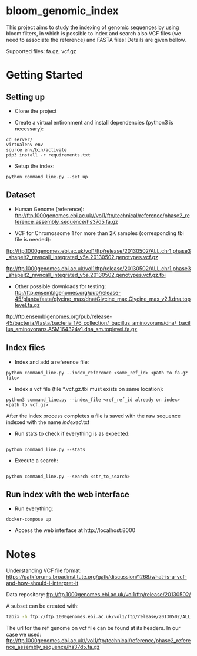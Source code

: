 # bloom_genomic_index

This project aims to study the indexing of genomic sequences by using bloom filters, in which is possible to index and search also VCF files (we need to associate the reference) and FASTA files! Details are given bellow.

Supported files: fa.gz, vcf.gz 

# Getting Started

## Setting up 

* Clone the project

* Create a virtual entironment and install dependencies (python3 is necessary):

```
cd server/
virtualenv env
source env/bin/activate
pip3 install -r requirements.txt 

```

* Setup the index:

```
python command_line.py --set_up

```

## Dataset


* Human Genome (reference): ftp://ftp.1000genomes.ebi.ac.uk//vol1/ftp/technical/reference/phase2_reference_assembly_sequence/hs37d5.fa.gz

* VCF for Chromossome 1 for more than 2K samples (corresponding tbi file is needed): 

ftp://ftp.1000genomes.ebi.ac.uk/vol1/ftp/release/20130502/ALL.chr1.phase3_shapeit2_mvncall_integrated_v5a.20130502.genotypes.vcf.gz

ftp://ftp.1000genomes.ebi.ac.uk/vol1/ftp/release/20130502/ALL.chr1.phase3_shapeit2_mvncall_integrated_v5a.20130502.genotypes.vcf.gz.tbi 

* Other possible downloads for testing:
ftp://ftp.ensemblgenomes.org/pub/release-45/plants/fasta/glycine_max/dna/Glycine_max.Glycine_max_v2.1.dna.toplevel.fa.gz

ftp://ftp.ensemblgenomes.org/pub/release-45/bacteria//fasta/bacteria_176_collection/_bacillus_aminovorans/dna/_bacillus_aminovorans.ASM164324v1.dna_sm.toplevel.fa.gz


## Index files

* Index and add a reference file:

```
python command_line.py --index_reference <some_ref_id> <path to fa.gz file> 

```

* Index a vcf file (file *.vcf.gz.tbi must exists on same location):

```
python3 command_line.py --index_file <ref_ref_id already on index> <path to vcf.gz>

```

After the index process completes a file is saved with the raw sequence indexed with the name _indexed_<file id>.txt


* Run stats to check if everything is as expected:

```

python command_line.py --stats

```

* Execute a search:

```

python command_line.py --search <str_to_search>

```


## Run index with the web interface

* Run everything:

```
docker-compose up

```

* Access the web interface at http://localhost:8000


# Notes

Understanding VCF file format:
https://gatkforums.broadinstitute.org/gatk/discussion/1268/what-is-a-vcf-and-how-should-i-interpret-it

Data repository:
ftp://ftp.1000genomes.ebi.ac.uk/vol1/ftp/release/20130502/

A subset can be created with:
```sh
tabix -h ftp://ftp.1000genomes.ebi.ac.uk/vol1/ftp/release/20130502/ALL.chr1.phase3_shapeit2_mvncall_integrated_v5a.20130502.genotypes.vcf.gz 1:1-1000000 | vcf-subset  -c HG03279,HG02353,HG00560,HG00657,HG02652,HG02275,HG01432,HG02819,NA19657,HG01676 > out.vcf
```

The url for the ref genome on vcf file can be found at its headers. In our case we used:
ftp://ftp.1000genomes.ebi.ac.uk//vol1/ftp/technical/reference/phase2_reference_assembly_sequence/hs37d5.fa.gz



